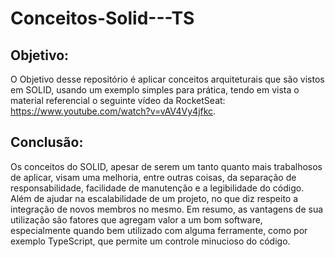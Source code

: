 # Conceitos-Solid---TS

## Objetivo:

O Objetivo desse repositório é aplicar conceitos arquiteturais que são vistos em SOLID, usando um exemplo simples para prática, tendo em vista o material referencial o seguinte vídeo da RocketSeat: https://www.youtube.com/watch?v=vAV4Vy4jfkc.

## Conclusão:

Os conceitos do SOLID, apesar de serem um tanto quanto mais trabalhosos de aplicar, visam uma melhoria, entre outras coisas, da separação de responsabilidade, facilidade de manutenção e a legibilidade do código. Além de ajudar na escalabilidade de um projeto, no que diz respeito a integração de novos membros no mesmo.
Em resumo, as vantagens de sua utilização são fatores que agregam valor a um bom software, especialmente quando bem utilizado com alguma ferramente, como por exemplo TypeScript, que permite um controle minucioso do código.
